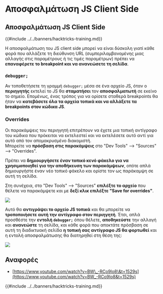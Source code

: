 # Αποσφαλμάτωση JS Client Side

## Αποσφαλμάτωση JS Client Side

{{#include ../../banners/hacktricks-training.md}}

Η αποσφαλμάτωση του JS client side μπορεί να είναι δύσκολη γιατί κάθε φορά που αλλάζετε τη διεύθυνση URL (συμπεριλαμβανομένης μιας αλλαγής στις παραμέτρους ή τις τιμές παραμέτρων) πρέπει να **επαναφέρετε το breakpoint και να ανανεώσετε τη σελίδα**.

### `debugger;`

Αν τοποθετήσετε τη γραμμή `debugger;` μέσα σε ένα αρχείο JS, όταν ο **περιηγητής** εκτελεί το JS θα **σταματήσει** τον **αποσφαλματωτή** σε εκείνο το σημείο. Επομένως, ένας τρόπος για να ορίσετε σταθερά breakpoints θα ήταν να **κατεβάσετε όλα τα αρχεία τοπικά και να αλλάξετε τα breakpoints στον κώδικα JS**.

### Overrides

Οι παρακάμψεις του περιηγητή επιτρέπουν να έχετε μια τοπική αντίγραφο του κώδικα που πρόκειται να εκτελεστεί και να εκτελέσετε αυτό αντί για αυτό από τον απομακρυσμένο διακομιστή.\
Μπορείτε να **πρόσβαση στις παρακάμψεις** στο "Dev Tools" --> "Sources" --> "Overrides".

Πρέπει να **δημιουργήσετε έναν τοπικό κενό φάκελο για να χρησιμοποιηθεί για την αποθήκευση των παρακάμψεων**, οπότε απλά δημιουργήστε έναν νέο τοπικό φάκελο και ορίστε τον ως παράκαμψη σε αυτή τη σελίδα.

Στη συνέχεια, στο "Dev Tools" --> "Sources" **επιλέξτε το αρχείο** που θέλετε να παρακάμψετε και με **δεξί κλικ επιλέξτε "Save for overrides"**.

![](<../../images/image (742).png>)

Αυτό θα **αντιγράψει το αρχείο JS τοπικά** και θα μπορείτε να **τροποποιήσετε αυτή την αντίγραφο στον περιηγητή**. Έτσι, απλά προσθέστε την **εντολή `debugger;`** όπου θέλετε, **αποθηκεύστε** την αλλαγή και **ανανεώστε** τη σελίδα, και κάθε φορά που αποκτάτε πρόσβαση σε αυτή τη διαδικτυακή σελίδα **η τοπική σας αντίγραφο JS θα φορτωθεί** και η εντολή αποσφαλμάτωσης θα διατηρηθεί στη θέση της:

![](<../../images/image (594).png>)

## Αναφορές

- [https://www.youtube.com/watch?v=BW\_-RCo9lo8\&t=1529s](https://www.youtube.com/watch?v=BW_-RCo9lo8&t=1529s)

{{#include ../../banners/hacktricks-training.md}}
